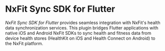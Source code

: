 # NxFit Sync SDK for Flutter

*NxFit Sync SDK for Flutter* provides seamless integration with NxFit's health data synchronization services. This plugin bridges Flutter applications with native iOS and Android NxFit SDKs to sync health and fitness data from device health stores (HealthKit on iOS and Health Connect on Android) to the NxFit platform.